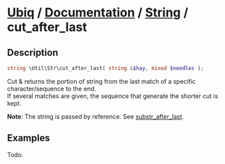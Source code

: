 [Ubiq](https://github.com/Pixel418/Ubiq#ubiq) / [Documentation](../index.md#readme) / [String](../index.md#string) / cut_after_last
======


Description
-------- 

```php
string \Util\Str\cut_after_last( string &$hay, mixed $needles );
```

Cut & returns the portion of string from the last match of a specific character/sequence to the end. <br>
If several matches are given, the sequence that generate the shorter cut is kept.

**Note**: The string is passed by reference. See [substr_after_last](./substr_after_last.md#readme).



Examples
--------

Todo.